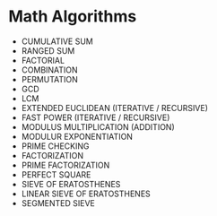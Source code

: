 # Math Algorithms

* CUMULATIVE SUM
* RANGED SUM
* FACTORIAL
* COMBINATION
* PERMUTATION
* GCD
* LCM
* EXTENDED EUCLIDEAN (ITERATIVE / RECURSIVE)
* FAST POWER (ITERATIVE / RECURSIVE)
* MODULUS MULTIPLICATION (ADDITION)
* MODULUR EXPONENTIATION
* PRIME CHECKING
* FACTORIZATION
* PRIME FACTORIZATION
* PERFECT SQUARE
* SIEVE OF ERATOSTHENES
* LINEAR SIEVE OF ERATOSTHENES
* SEGMENTED SIEVE
